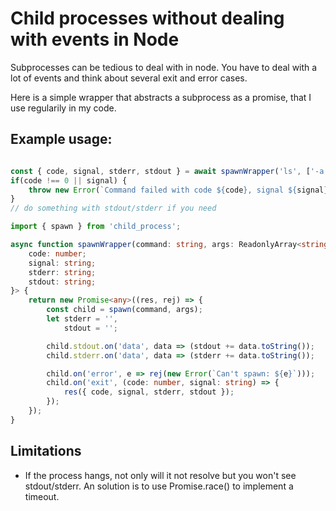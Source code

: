 # Child processes without dealing with events in Node

Subprocesses can be tedious to deal with in node. You have to deal with a lot of events and think about several exit and error cases.

Here is a simple wrapper that abstracts a subprocess as a promise, that I use regularily in my code.

## Example usage:

```typescript

const { code, signal, stderr, stdout } = await spawnWrapper('ls', ['-a']);
if(code !== 0 || signal) {
    throw new Error(`Command failed with code ${code}, signal ${signal}`);
}
// do something with stdout/stderr if you need

```

```typescript
import { spawn } from 'child_process';

async function spawnWrapper(command: string, args: ReadonlyArray<string>): Promise<{
    code: number;
    signal: string;
    stderr: string;
    stdout: string;
}> {
    return new Promise<any>((res, rej) => {
        const child = spawn(command, args);
        let stderr = '',
            stdout = '';

        child.stdout.on('data', data => (stdout += data.toString());
        child.stderr.on('data', data => (stderr += data.toString());

        child.on('error', e => rej(new Error(`Can't spawn: ${e}`)));
        child.on('exit', (code: number, signal: string) => {
            res({ code, signal, stderr, stdout });
        });
    });
}
```

## Limitations

- If the process hangs, not only will it not resolve but you won't see stdout/stderr. An solution is to use Promise.race() to implement a timeout.
